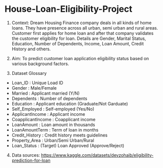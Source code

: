 # House-Loan-Eligibility-Project

1. Context: Dream Housing Finance company deals in all kinds of home loans. They have presence across all urban, semi urban and rural areas. Customer first applies for home loan and after that company validates the customer eligibility for loan. Details are Gender, Marital Status, Education, Number of Dependents, Income, Loan Amount, Credit History and others.

2. Aim: To predict customer loan application eligibility status based on various background factors.

3. Dataset Glossary
- Loan_ID           :  Unique Load ID
- Gender            :  Male/Female
- Married           :  Applicant married (Y/N)
- Dependents        :  Number of dependents
- Education         :  Applicant education (Graduate/Not Garduate)
- Self_Employed     :  Self-employed (Yes/No)
- ApplicantIncome   :  Applicant income
- CoapplicantIncome :  Coapplicant income
- LoanAmount        :  Loan amount in thousands
- LoanAmountTerm    :  Term of loan in months
- Credit_History    :  Credit history meets guidelines
- Property_Area     :  Urban/Semi Urban/Rural
- Loan_Status       :  (Target) Loan Approved (Approve/Reject)

4. Data sources: https://www.kaggle.com/datasets/devzohaib/eligibility-prediction-for-loan
